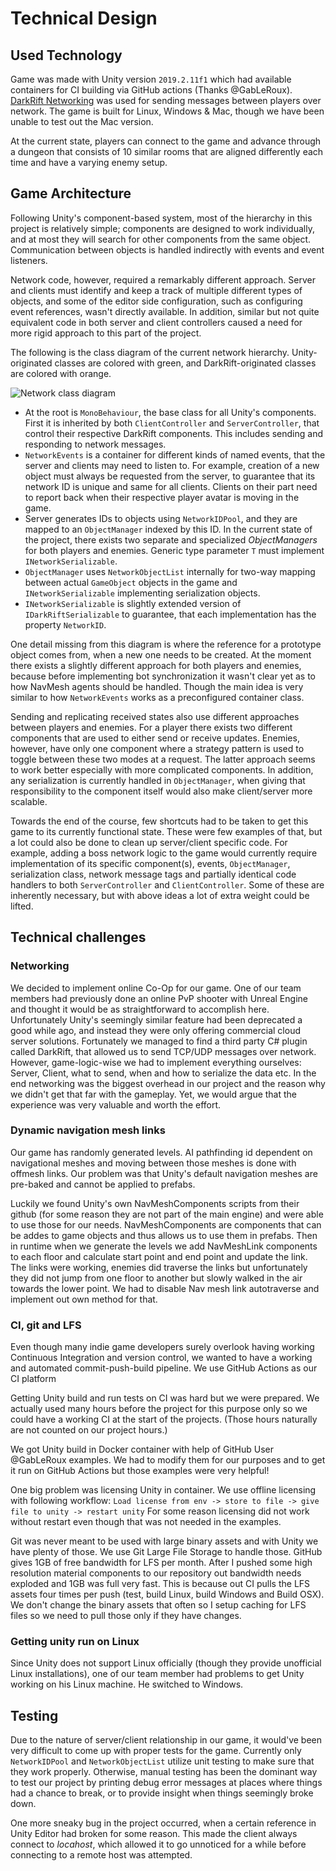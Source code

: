 # Technical Design

## Used Technology

Game was made with Unity version `2019.2.11f1` which had available containers for CI building via GitHub actions (Thanks @GabLeRoux). [DarkRift Networking](https://www.darkriftnetworking.com/darkrift2) was used for sending messages between players over network. The game is built for Linux, Windows & Mac, though we have been unable to test out the Mac version.

At the current state, players can connect to the game and advance through a dungeon that consists of 10 similar rooms that are aligned differently each time and have a varying enemy setup.

## Game Architecture

Following Unity's component-based system, most of the hierarchy in this project is relatively simple;
components are designed to work individually, and at most they will search for other components from the same object.
Communication between objects is handled indirectly with events and event listeners.

Network code, however, required a remarkably different approach.
Server and clients must identify and keep a track of multiple different types of objects,
and some of the editor side configuration, such as configuring event references, wasn't directly available.
In addition, similar but not quite equivalent code in both server and client controllers
caused a need for more rigid approach to this part of the project.

The following is the class diagram of the current network hierarchy.
Unity-originated classes are colored with green, and DarkRift-originated classes are colored with orange.

![Network class diagram](Images/network-uml.png)

* At the root is `MonoBehaviour`, the base class for all Unity's components.
First it is inherited by both `ClientController` and `ServerController`,
that control their respective DarkRift components.
This includes sending and responding to network messages.
* `NetworkEvents` is a container for different kinds of named events,
that the server and clients may need to listen to.
For example, creation of a new object must always be requested from the server,
to guarantee that its network ID is unique and same for all clients.
Clients on their part need to report back when their respective player avatar is moving in the game.
* Server generates IDs to objects using `NetworkIDPool`,
and they are mapped to an `ObjectManager` indexed by this ID.
In the current state of the project,
there exists two separate and specialized *ObjectManagers* for both players and enemies.
Generic type parameter `T` must implement `INetworkSerializable`.
* `ObjectManager` uses `NetworkObjectList` internally for two-way mapping between
actual `GameObject` objects in the game and `INetworkSerializable` implementing serialization objects.
* `INetworkSerializable` is slightly extended version of `IDarkRiftSerializable` to guarantee,
that each implementation has the property `NetworkID`.

One detail missing from this diagram is where the reference for a prototype object comes from,
when a new one needs to be created.
At the moment there exists a slightly different approach for both players and enemies,
because before implementing bot synchronization it wasn't clear yet as to how NavMesh agents should be handled.
Though the main idea is very similar to how `NetworkEvents` works as a preconfigured container class.

Sending and replicating received states also use different approaches between players and enemies.
For a player there exists two different components that are used to either send or receive updates.
Enemies, however, have only one component
where a strategy pattern is used to toggle between these two modes at a request.
The latter approach seems to work better especially with more complicated components.
In addition, any serialization is currently handled in `ObjectManager`,
when giving that responsibility to the component itself would also make client/server more scalable.

Towards the end of the course, few shortcuts had to be taken to get this game to its currently functional state.
These were few examples of that, but a lot could also be done to clean up server/client specific code.
For example, adding a boss network logic to the game would currently require implementation of its specific
component(s), events, `ObjectManager`, serialization class, network message tags
and partially identical code handlers to both `ServerController` and `ClientController`.
Some of these are inherently necessary, but with above ideas a lot of extra weight could be lifted.


## Technical challenges

### Networking
We decided to implement online Co-Op for our game. One of our team members had previously done an online 
PvP shooter with Unreal Engine and thought it would be as straightforward to accomplish here.
Unfortunately Unity's seemingly similar feature had been deprecated a good while ago,
and instead they were only offering commercial cloud server solutions.
Fortunately we managed to find a third party C# plugin called DarkRift,
that allowed us to send TCP/UDP messages over network.
However, game-logic-wise we had to implement everything ourselves: Server, Client, what to
send, when and how to serialize the data etc. In the end networking was the biggest
overhead in our project and the reason why we didn't get that far with the gameplay.
Yet, we would argue that the experience was very valuable and worth the effort.

### Dynamic navigation mesh links
Our game has randomly generated levels. AI pathfinding id dependent on navigational
meshes and moving between those meshes is done with offmesh links. Our problem was that
Unity's default navigation meshes are pre-baked and cannot be applied to prefabs.

Luckily we found Unity's own NavMeshComponents scripts from their github (for some reason
they are not part of the main engine) and were able to use those for our needs. NavMeshComponents
are components that can be addes to game objects and thus allows us to use them in prefabs.
Then in runtime when we generate the levels we add NavMeshLink components to each floor and
calculate start point and end point and update the link. The links were working, enemies did
traverse the links but unfortunately they did not jump from one floor to another but
slowly walked in the air towards the lower point. We had to disable Nav mesh link autotraverse
and implement out own method for that.
### CI, git and LFS
Even though many indie game developers surely overlook having working Continuous Integration and version
control, we wanted to have a working and automated commit-push-build pipeline. We use GitHub Actions as
our CI platform

Getting Unity build and run tests on CI was hard but we were prepared. We actually used many hours before
the project for this purpose only so we could have a working CI at the start of the projects. (Those hours
naturally are not counted on our project hours.)

We got Unity build in Docker container with help of GitHub User @GabLeRoux examples. We had to modify them
for our purposes and to get it run on GitHub Actions but those examples were very helpful!

One big problem was licensing Unity in container. We use offline licensing with following workflow:
`Load license from env -> store to file -> give file to unity -> restart unity` 
For some reason licensing did not work without restart even though that was not needed in the examples.

Git was never meant to be used with large binary assets and with Unity we have plenty of those. We use
Git Large File Storage to handle those. GitHub gives 1GB of free bandwidth for LFS per month. After
I pushed some high resolution material components to our repository out bandwidth needs exploded and
1GB was full very fast. This is because out CI pulls the LFS assets four times per push (test, build
Linux, build Windows and Build OSX). We don't change the binary assets that often so I setup caching
for LFS files so we need to pull those only if they have changes.

### Getting unity run on Linux
Since Unity does not support Linux officially (though they provide unofficial Linux installations), 
one of our team member had problems to get Unity working on his Linux machine. He switched to Windows.

## Testing

Due to the nature of server/client relationship in our game,
it would've been very difficult to come up with proper tests for the game.
Currently only `NetworkIDPool` and `NetworkObjectList` utilize unit testing to make sure that they work properly.
Otherwise, manual testing has been the dominant way to test our project by printing debug error messages
at places where things had a chance to break, or to provide insight when things seemingly broke down.

One more sneaky bug in the project occurred, when a certain reference in Unity Editor had broken for some reason.
This made the client always connect to *locahost*,
which allowed it to go unnoticed for a while before connecting to a remote host was attempted.
